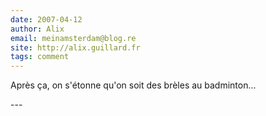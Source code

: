 ```yaml
---
date: 2007-04-12
author: Alix
email: meinamsterdam@blog.re
site: http://alix.guillard.fr
tags: comment
---
```


<p>
Après ça, on s'étonne qu'on soit des brèles au badminton...
</p>
---